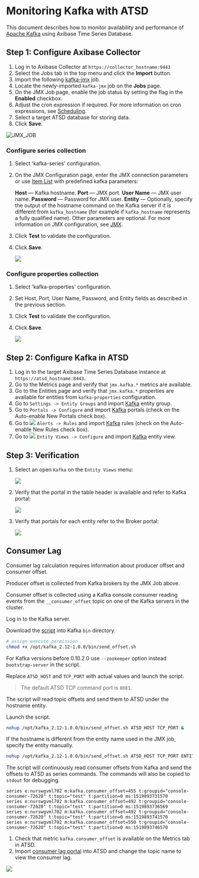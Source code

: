 # Monitoring Kafka with ATSD

This document describes how to monitor availability and performance of [Apache Kafka](https://kafka.apache.org/) using Axibase Time Series Database.

## Step 1: Configure Axibase Collector

1. Log in to Axibase Collector at `https://collector_hostname:9443`
2. Select the Jobs tab in the top menu and click the **Import** button.
3. Import the following [kafka-jmx](resources/job_jmx_kafka-jmx.xml) job.
4. Locate the newly-imported `kafka-jmx` job on the **Jobs** page.
5. On the JMX Job page, enable the job status by setting the flag in the **Enabled** checkbox.
6. Adjust the cron expression if required. For more information on cron expressions, see [Scheduling](https://github.com/axibase/axibase-collector/blob/master/scheduling.md).
7. Select a target ATSD database for storing data.
8. Click **Save**.

![JMX_JOB](images/jmx_job_to_configuration.png)

### Configure series collection

1. Select 'kafka-series' configuration.
2. On the JMX Configuration page, enter the JMX connection parameters or use [Item List](https://github.com/axibase/axibase-collector/blob/master/jobs/jmx.md#connection-parameters) with predefined kafka parameters:

   **Host** — Kafka hostname.
   **Port** — JMX port.
   **User Name** — JMX user name.
   **Password** — Password for JMX user.
   **Entity** — Optionally, specify the output of the hostname command on the Kafka server if it is different from `kafka_hostname` (for example if `kafka_hostname` represents a fully qualified name).
Other parameters are optional. For more information on JMX configuration, see [JMX](https://github.com/axibase/axibase-collector/blob/master/jobs/jmx.md).

3. Click **Test** to validate the configuration.
4. Click **Save**.

    ![](images/series_config.png)

### Configure properties collection

1. Select 'kafka-properties' configuration.
2. Set Host, Port, User Name, Password, and Entity fields as described in the previous section.
3. Click **Test** to validate the configuration.
4. Click **Save**.

    ![](images/properties_config.png)

## Step 2: Configure Kafka in ATSD

1. Log in to the target Axibase Time Series Database instance at `https://atsd_hostname:8443`.
2. Go to the Metrics page and verify that `jmx.kafka.*` metrics are available.
3. Go to the Entities page and verify that `jmx.kafka.*` properties are available for entities from `kafka-properties` configuration.
4. Go to `Settings -> Entity Groups` and import [Kafka](resources/groups.xml) entity group.
5. Go to `Portals -> Configure` and import [Kafka](resources/portal-configs.xml) portals (check on the Auto-enable New Portals check box).
6. Go to ![](images/alerts.png) `Alerts -> Rules` and import [Kafka](resources/rules.xml) rules (check on the Auto-enable New Rules check box).
7. Go to ![](images/entity_views.png) `Entity Views -> Configure` and import [Kafka](resources/entity-views.xml) entity view.

## Step 3: Verification

1. Select an open `Kafka` on the `Entity Views` menu:

    ![](images/entity_view.png)

2. Verify that the portal in the table header is available and refer to Kafka portal:

    ![](images/kafka_cluster.png)

3. Verify that portals for each entity refer to the Broker portal:

    ![](images/kafka_broker.png)

## Consumer Lag

Consumer lag calculation requires information about producer offset and consumer offset.

Producer offset is collected from Kafka brokers by the JMX Job above.

Consumer offset is collected using a Kafka console consumer reading events from  the `__consumer_offset` topic on one of the Kafka servers in the cluster.

Log in to the Kafka server.

Download the [script](resources/send_offset.sh) into Kafka `bin` directory.

```sh
# assign execute permission
chmod +x /opt/kafka_2.12-1.0.0/bin/send_offset.sh
```

For Kafka versions before 0.10.2.0 use `--zookeeper` option instead `bootstrap-server` in the script.

Replace `ATSD_HOST` and `TCP_PORT` with actual values and launch the script.

> The default ATSD TCP command port is `8081`.

The script will read topic offsets and send them to ATSD under the hostname entity.

Launch the script.

```sh
nohup /opt/kafka_2.12-1.0.0/bin/send_offset.sh ATSD_HOST TCP_PORT &
```

If the hostname is different from the entity name used in the JMX job, specify the entity manually.

```sh
nohup /opt/kafka_2.12-1.0.0/bin/send_offset.sh ATSD_HOST TCP_PORT ENTITY &
```

The script will continuously read consumer offsets from Kafka and send the offsets to ATSD as series commands. The commands will also be copied to `stdout` for debugging.

```ls
series e:nurswgvml702 m:kafka.consumer_offset=455 t:groupid="console-consumer-72620" t:topic="test" t:partition=0 ms:1519893731570
series e:nurswgvml702 m:kafka.consumer_offset=492 t:groupid="console-consumer-72620" t:topic="test" t:partition=0 ms:1519893736569
series e:nurswgvml702 m:kafka.consumer_offset=492 t:groupid="console-consumer-72620" t:topic="test" t:partition=0 ms:1519893741570
series e:nurswgvml702 m:kafka.consumer_offset=550 t:groupid="console-consumer-72620" t:topic="test" t:partition=0 ms:1519893746570
```

1. Check that metric `kafka.consumer_offset` is available on the Metrics tab in ATSD.
1. Import [consumer lag portal](resources/consumer-lag.xml) into ATSD and change the topic name to view the consumer lag.

![](images/consumer_lag.png)
